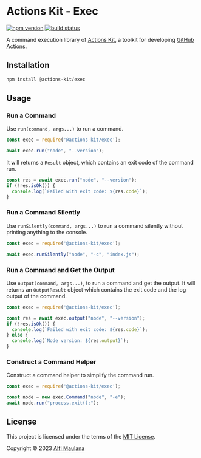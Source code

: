 # Actions Kit - Exec

[![npm version](https://img.shields.io/npm/v/@actions-kit/exec)](https://www.npmjs.com/package/@actions-kit/exec)
[![build status](https://img.shields.io/github/actions/workflow/status/threeal/actions-kit/build.yml?branch=exec@latest)](https://github.com/threeal/actions-kit/actions/workflows/build.yml?query=branch%3Aexec%40latest)

A command execution library of [Actions Kit](https://github.com/threeal/actions-kit), a toolkit for developing [GitHub Actions](https://github.com/features/actions).

## Installation

```sh
npm install @actions-kit/exec
```

## Usage

### Run a Command

Use `run(command, args...)` to run a command.

```js
const exec = require('@actions-kit/exec');

await exec.run("node", "--version");
```

It will returns a `Result` object, which contains an exit code of the command run.
```js
const res = await exec.run("node", "--version");
if (!res.isOk()) {
  console.log(`Failed with exit code: ${res.code}`);
}
```

### Run a Command Silently

Use `runSilently(command, args...)` to run a command silently without printing anything to the console.
```js
const exec = require('@actions-kit/exec');

await exec.runSilently("node", "-c", "index.js");
```

### Run a Command and Get the Output

Use `output(command, args...)`, to run a command and get the output. It will returns an `OutputResult` object which contains the exit code and the log output of the command.
```js
const exec = require('@actions-kit/exec');

const res = await exec.output("node", "--version");
if (!res.isOk()) {
  console.log(`Failed with exit code: ${res.code}`);
} else {
  console.log(`Node version: ${res.output}`);
}
```

### Construct a Command Helper

Construct a command helper to simplify the command run.
```js
const exec = require('@actions-kit/exec');

const node = new exec.Command("node", "-e");
await node.run("process.exit();");
```

## License

This project is licensed under the terms of the [MIT License](./LICENSE).

Copyright © 2023 [Alfi Maulana](https://github.com/threeal)
